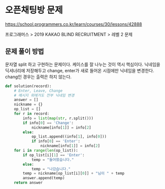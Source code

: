 # 오픈채팅방 문제
https://school.programmers.co.kr/learn/courses/30/lessons/42888

프로그래머스 > 2019 KAKAO BLIND RECRUITMENT > 레벨 2 문제

## 문제 풀이 방법
문자열 split 하고 구현하는 문제이다. 케이스를 잘 나누는 것이 역시 핵심이다. 닉네임을 딕셔너리에 저장해두고
change, enter가 새로 들어온 시점에만 닉네임을 변경한다. chang인 경우는 출력은 하지 않는다.
```python
def solution(record):
    # Enter, Leave, Change
    # 메시지 위에거도 전부 닉네임 변경
    answer = []
    nickname = {}
    op_list = []
    for r in record:
        info = list(map(str, r.split()))
        if info[0] == 'Change':
            nickname[info[1]] = info[2]
        else:
            op_list.append((info[1], info[0]))
            if info[0] == 'Enter':
                nickname[info[1]] = info[2]
    for i in range(len(op_list)):
        if op_list[i][1] == 'Enter': 
            temp = "들어왔습니다."
        else:
            temp = "나갔습니다."
        temp = nickname[op_list[i][0]] + "님이 " + temp
        answer.append(temp)
    return answer
```